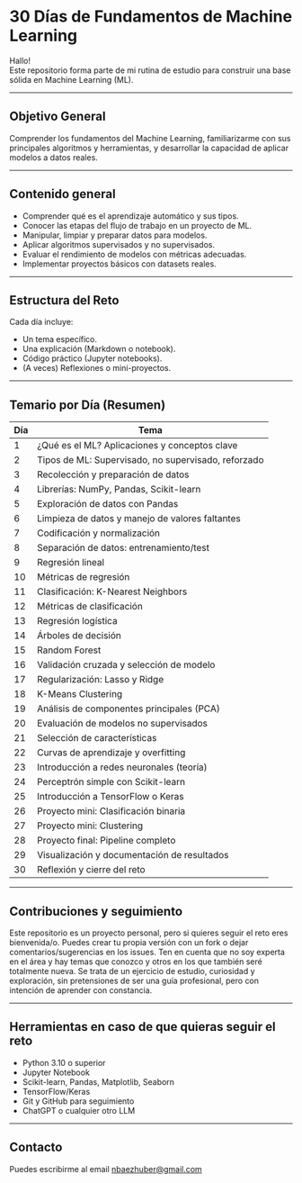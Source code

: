 # 30 Días de Fundamentos de Machine Learning

Hallo!  
Este repositorio forma parte de mi rutina de estudio para construir una base sólida en Machine Learning (ML).

---

## Objetivo General

Comprender los fundamentos del Machine Learning, familiarizarme con sus principales algoritmos y herramientas, y desarrollar la capacidad de aplicar modelos a datos reales.

---

## Contenido general

- Comprender qué es el aprendizaje automático y sus tipos.
- Conocer las etapas del flujo de trabajo en un proyecto de ML.
- Manipular, limpiar y preparar datos para modelos.
- Aplicar algoritmos supervisados y no supervisados.
- Evaluar el rendimiento de modelos con métricas adecuadas.
- Implementar proyectos básicos con datasets reales.

---

## Estructura del Reto

Cada día incluye:

- Un tema específico.
- Una explicación (Markdown o notebook).
- Código práctico (Jupyter notebooks).
- (A veces) Reflexiones o mini-proyectos.

---

## Temario por Día (Resumen)

| Día | Tema |
|-----|------|
| 1 | ¿Qué es el ML? Aplicaciones y conceptos clave |
| 2 | Tipos de ML: Supervisado, no supervisado, reforzado |
| 3 | Recolección y preparación de datos |
| 4 | Librerías: NumPy, Pandas, Scikit-learn |
| 5 | Exploración de datos con Pandas |
| 6 | Limpieza de datos y manejo de valores faltantes |
| 7 | Codificación y normalización |
| 8 | Separación de datos: entrenamiento/test |
| 9 | Regresión lineal |
| 10 | Métricas de regresión |
| 11 | Clasificación: K-Nearest Neighbors |
| 12 | Métricas de clasificación |
| 13 | Regresión logística |
| 14 | Árboles de decisión |
| 15 | Random Forest |
| 16 | Validación cruzada y selección de modelo |
| 17 | Regularización: Lasso y Ridge |
| 18 | K-Means Clustering |
| 19 | Análisis de componentes principales (PCA) |
| 20 | Evaluación de modelos no supervisados |
| 21 | Selección de características |
| 22 | Curvas de aprendizaje y overfitting |
| 23 | Introducción a redes neuronales (teoría) |
| 24 | Perceptrón simple con Scikit-learn |
| 25 | Introducción a TensorFlow o Keras |
| 26 | Proyecto mini: Clasificación binaria |
| 27 | Proyecto mini: Clustering |
| 28 | Proyecto final: Pipeline completo |
| 29 | Visualización y documentación de resultados |
| 30 | Reflexión y cierre del reto |

---

## Contribuciones y seguimiento
Este repositorio es un proyecto personal, pero si quieres seguir el reto eres bienvenida/o.
Puedes crear tu propia versión con un fork o dejar comentarios/sugerencias en los issues. Ten en cuenta que no soy experta en el área y hay temas que conozco y otros en los que también seré totalmente nueva. Se trata de un ejercicio de estudio, curiosidad y exploración, sin pretensiones de ser una guía profesional, pero con intención de aprender con constancia.

---
## Herramientas en caso de que quieras seguir el reto

- Python 3.10 o superior
- Jupyter Notebook
- Scikit-learn, Pandas, Matplotlib, Seaborn
- TensorFlow/Keras 
- Git y GitHub para seguimiento
- ChatGPT o cualquier otro LLM 

---
## Contacto 
Puedes escribirme al email [nbaezhuber@gmail.com](https://mailto:nbaezhuber@gmail.com/)
